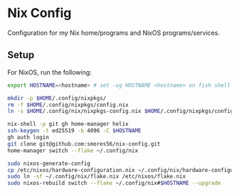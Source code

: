 Nix Config
==========

Configuration for my Nix home/programs and NixOS programs/services.

## Setup

For NixOS, run the following:

```bash
export HOSTNAME=<hostname> # set -xg HOSTNAME <hostname> on fish shell

mkdir -p $HOME/.config/nixpkgs/
rm -f $HOME/.config/nixpkgs/config.nix
ln -s $HOME/.config/nix/nixpkgs-config.nix $HOME/.config/nixpkgs/config.nix

nix-shell -p git gh home-manager helix
ssh-keygen -t ed25519 -b 4096 -C $HOSTNAME
gh auth login
git clone git@github.com:smores56/nix-config.git
home-manager switch --flake ~/.config/nix

sudo nixos-generate-config
cp /etc/nixos/hardware-configuration.nix ~/.config/nix/hardware-configuration/$HOSTNAME.nix
sudo ln -sf ~/.config/nix/flake.nix /etc/nixos/flake.nix
sudo nixos-rebuild switch --flake ~/.config/nix#$HOSTNAME --upgrade
```
